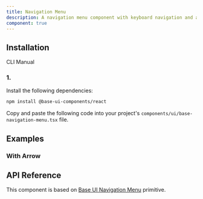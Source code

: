 ```yaml
---
title: Navigation Menu
description: A navigation menu component with keyboard navigation and accessibility features. Built on top of Base UI Navigation Menu component.
component: true
---
```


## Installation

  CLI
  Manual

### 1. 
Install the following dependencies:

```bash
npm install @base-ui-components/react
```

Copy and paste the following code into your project's `components/ui/base-navigation-menu.tsx` file.

## Examples

### With Arrow

## API Reference

This component is based on [Base UI Navigation Menu](https://base-ui.com/react/components/navigation-menu) primitive.